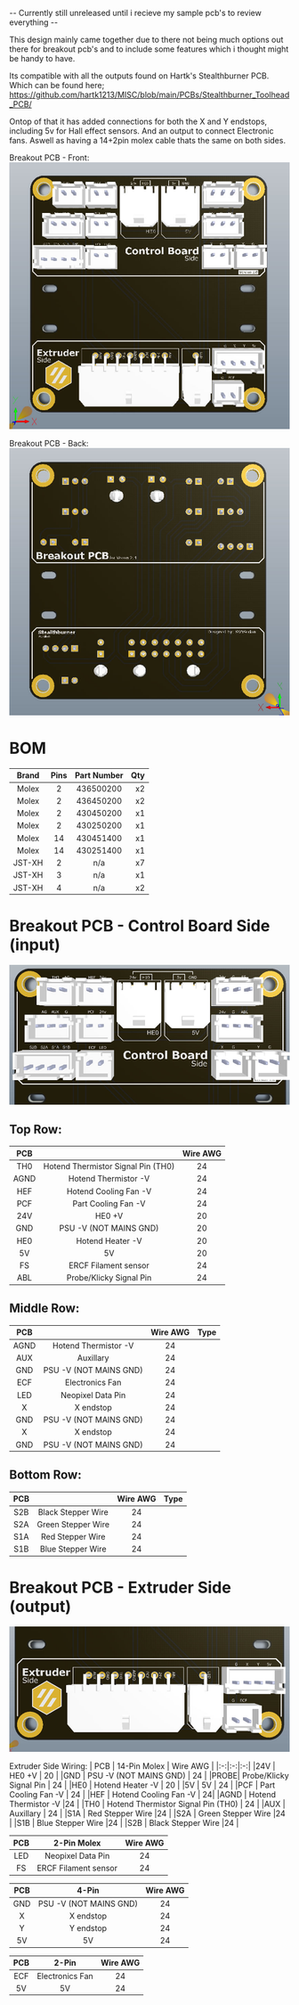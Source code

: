 -- Currently still unreleased until i recieve my sample pcb's to review everything --

This design mainly came together due to there not being much options out there for breakout pcb's and to include some features which i thought might be handy to have.

Its compatible with all the outputs found on Hartk's Stealthburner PCB.
Which can be found here; https://github.com/hartk1213/MISC/blob/main/PCBs/Stealthburner_Toolhead_PCB/

Ontop of that it has added connections for both the X and Y endstops, including 5v for Hall effect sensors.
And an output to connect Electronic fans.
Aswell as having a 14+2pin molex cable thats the same on both sides.

Breakout PCB - Front:<br>
![](https://github.com/S95Sedan/Voron-Stuff/blob/main/Breakout%20PCB/images/BreakoutPCB_01.jpg)

Breakout PCB - Back:<br>
![](https://github.com/S95Sedan/Voron-Stuff/blob/main/Breakout%20PCB/images/BreakoutPCB_02.jpg)


# BOM
| Brand | Pins | Part Number | Qty |
| :------------: | :-:| :----:|------------: 
| Molex | 2 | 436500200 | x2 |
| Molex | 2 | 436450200 | x2 |
| Molex | 2 | 430450200 | x1 |
| Molex | 2 | 430250200 | x1 |
| Molex | 14 | 430451400 | x1 |
| Molex | 14 | 430251400 | x1 |
| JST-XH | 2 | n/a | x7 |
| JST-XH | 3 | n/a | x1 |
| JST-XH | 4 | n/a | x2 |

# Breakout PCB - Control Board Side (input)<br>
![](https://github.com/S95Sedan/Voron-Stuff/blob/main/Breakout%20PCB/images/BreakoutPCB_03.jpg)

## Top Row:
| PCB | | Wire AWG |
|:-:|:-:|:-:|
|TH0  | Hotend Thermistor Signal Pin (TH0) | 24 |
|AGND | Hotend Thermistor -V | 24 |
|HEF  | Hotend Cooling Fan -V | 24 |
|PCF  | Part Cooling Fan -V | 24 |
|24V  | HE0 +V | 20   | 24v |
|GND  | PSU -V (NOT MAINS GND) | 20 |
|HE0  | Hotend Heater -V | 20 |
|5V   | 5V | 20   |
|FS   | ERCF Filament sensor | 24 |
|ABL | Probe/Klicky Signal Pin | 24 |

## Middle Row:
| PCB | | Wire AWG | Type |
|:-:|:-:|:-:|:-:|
|AGND | Hotend Thermistor -V | 24 |
|AUX  | Auxillary |  24  |
|GND  | PSU -V (NOT MAINS GND) | 24 |
|ECF   | Electronics Fan |24  |
|LED  | Neopixel Data Pin |24  |
|X   | X endstop |24  |
|GND  | PSU -V (NOT MAINS GND) | 24   |
|X   | X endstop |24  |
|GND  | PSU -V (NOT MAINS GND) | 24   |

## Bottom Row:
| PCB | | Wire AWG | Type |
|:-:|:-:|:-:|:-:|
|S2B  | Black Stepper Wire |24  |
|S2A  | Green Stepper Wire |24  |
|S1A  | Red Stepper Wire |24 |
|S1B  | Blue Stepper Wire |24  |

# Breakout PCB - Extruder Side (output)<br>
![](https://github.com/S95Sedan/Voron-Stuff/blob/main/Breakout%20PCB/images/BreakoutPCB_04.jpg)

Extruder Side Wiring:
| PCB | 14-Pin Molex | Wire AWG |
|:-:|:-:|:-:|
|24V  | HE0 +V | 20   |
|GND  | PSU -V (NOT MAINS GND) | 24   |
|PROBE| Probe/Klicky Signal Pin | 24   |
|HE0  | Hotend Heater -V | 20 |
|5V   | 5V | 24   |
|PCF  | Part Cooling Fan -V | 24  |
|HEF  | Hotend Cooling Fan -V |  24|
|AGND | Hotend Thermistor -V |24   |
|TH0  | Hotend Thermistor Signal Pin (TH0) | 24   |
|AUX  | Auxillary |  24  |
|S1A  | Red Stepper Wire |24 |
|S2A  | Green Stepper Wire |24  |
|S1B  | Blue Stepper Wire |24  |
|S2B  | Black Stepper Wire |24  |

| PCB | 2-Pin Molex | Wire AWG |
|:-:|:-:|:-:|
|LED  | Neopixel Data Pin |24  |
|FS   | ERCF Filament sensor |24  |

| PCB | 4-Pin | Wire AWG |
|:-:|:-:|:-:|
|GND  | PSU -V (NOT MAINS GND) | 24   |
|X   | X endstop |24  |
|Y  | Y endstop |24  |
|5V   | 5V | 24   |

| PCB | 2-Pin | Wire AWG |
|:-:|:-:|:-:|
|ECF   | Electronics Fan |24  |
|5V   | 5V | 24   |



